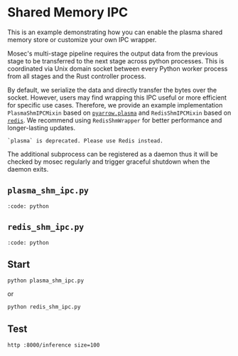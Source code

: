 # Shared Memory IPC

This is an example demonstrating how you can enable the plasma shared memory store or customize your own IPC wrapper.

Mosec's multi-stage pipeline requires the output data from the previous stage to be transferred to the next stage across python processes. This is coordinated via Unix domain socket between every Python worker process from all stages and the Rust controller process.

By default, we serialize the data and directly transfer the bytes over the socket. However, users may find wrapping this IPC useful or more efficient for specific use cases. Therefore, we provide an example implementation `PlasmaShmIPCMixin` based on [`pyarrow.plasma`](https://arrow.apache.org/docs/11.0/python/plasma.html) and `RedisShmIPCMixin` based on [`redis`](https://pypi.org/project/redis). We recommend using `RedisShmWrapper` for better performance and longer-lasting updates.

```{warning}
`plasma` is deprecated. Please use Redis instead.
```

The additional subprocess can be registered as a daemon thus it will be checked by mosec regularly and trigger graceful shutdown when the daemon exits.

## **`plasma_shm_ipc.py`**

```{include} ../../../examples/plasma_shm_ipc.py
:code: python
```
## **`redis_shm_ipc.py`**

```{include} ../../../examples/redis_shm_ipc.py
:code: python
```

## Start

```shell
python plasma_shm_ipc.py
```

or

```shell
python redis_shm_ipc.py
```
## Test

```shell
http :8000/inference size=100
```
